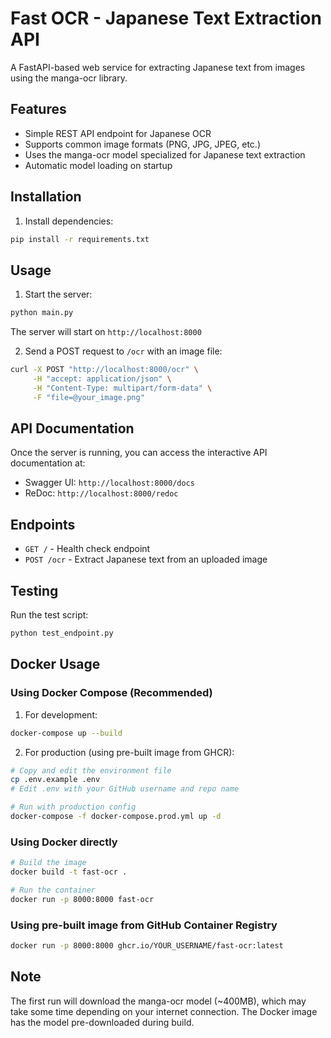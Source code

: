 # Fast OCR - Japanese Text Extraction API

A FastAPI-based web service for extracting Japanese text from images using the manga-ocr library.

## Features

- Simple REST API endpoint for Japanese OCR
- Supports common image formats (PNG, JPG, JPEG, etc.)
- Uses the manga-ocr model specialized for Japanese text extraction
- Automatic model loading on startup

## Installation

1. Install dependencies:
```bash
pip install -r requirements.txt
```

## Usage

1. Start the server:
```bash
python main.py
```

The server will start on `http://localhost:8000`

2. Send a POST request to `/ocr` with an image file:

```bash
curl -X POST "http://localhost:8000/ocr" \
     -H "accept: application/json" \
     -H "Content-Type: multipart/form-data" \
     -F "file=@your_image.png"
```

## API Documentation

Once the server is running, you can access the interactive API documentation at:
- Swagger UI: `http://localhost:8000/docs`
- ReDoc: `http://localhost:8000/redoc`

## Endpoints

- `GET /` - Health check endpoint
- `POST /ocr` - Extract Japanese text from an uploaded image

## Testing

Run the test script:
```bash
python test_endpoint.py
```

## Docker Usage

### Using Docker Compose (Recommended)

1. For development:
```bash
docker-compose up --build
```

2. For production (using pre-built image from GHCR):
```bash
# Copy and edit the environment file
cp .env.example .env
# Edit .env with your GitHub username and repo name

# Run with production config
docker-compose -f docker-compose.prod.yml up -d
```

### Using Docker directly

```bash
# Build the image
docker build -t fast-ocr .

# Run the container
docker run -p 8000:8000 fast-ocr
```

### Using pre-built image from GitHub Container Registry

```bash
docker run -p 8000:8000 ghcr.io/YOUR_USERNAME/fast-ocr:latest
```

## Note

The first run will download the manga-ocr model (~400MB), which may take some time depending on your internet connection. The Docker image has the model pre-downloaded during build.